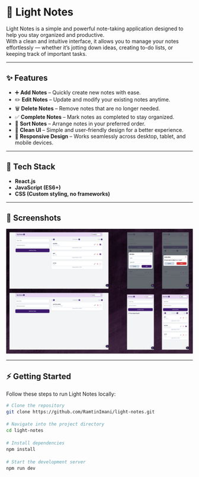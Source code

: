 # 📝 Light Notes

Light Notes is a simple and powerful note-taking application designed to help you stay organized and productive.  
With a clean and intuitive interface, it allows you to manage your notes effortlessly — whether it’s jotting down ideas, creating to-do lists, or keeping track of important tasks.

---

## ✨ Features

- ➕ **Add Notes** – Quickly create new notes with ease.  
- ✏️ **Edit Notes** – Update and modify your existing notes anytime.  
- 🗑️ **Delete Notes** – Remove notes that are no longer needed.  
- ✅ **Complete Notes** – Mark notes as completed to stay organized.  
- 🔀 **Sort Notes** – Arrange notes in your preferred order.  
- 🎨 **Clean UI** – Simple and user-friendly design for a better experience.  
- 📱 **Responsive Design** – Works seamlessly across desktop, tablet, and mobile devices.  

---

## 🚀 Tech Stack

- **React.js**  
- **JavaScript (ES6+)**  
- **CSS (Custom styling, no frameworks)**  

---

## 📸 Screenshots

![preview image](/preview.png)

---

## ⚡ Getting Started

Follow these steps to run Light Notes locally:

```bash
# Clone the repository
git clone https://github.com/RamtinImani/light-notes.git

# Navigate into the project directory
cd light-notes

# Install dependencies
npm install

# Start the development server
npm run dev
